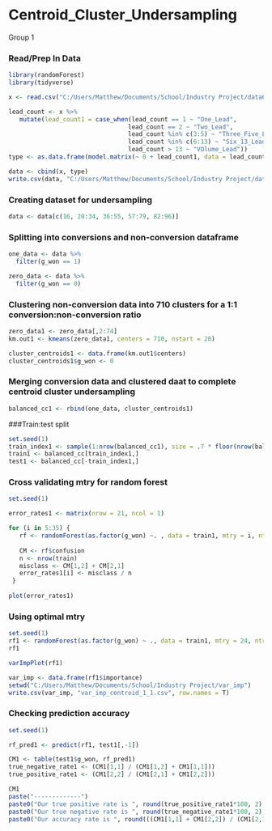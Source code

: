 Centroid\_Cluster\_Undersampling
================
Group 1

### Read/Prep In Data

``` r
library(randomForest)
library(tidyverse)

x <- read.csv("C:/Users/Matthew/Documents/School/Industry Project/data6.csv")

lead_count <- x %>%
   mutate(lead_count1 = case_when(lead_count == 1 ~ "One_Lead",
                                 lead_count == 2 ~ "Two_Lead",
                                 lead_count %in% c(3:5) ~ "Three_Five_Lead",
                                 lead_count %in% c(6:13) ~ "Six_13_Lead",
                                 lead_count > 13 ~ "VOlume_Lead"))
type <- as.data.frame(model.matrix(~ 0 + lead_count1, data = lead_count))

data <- cbind(x, type)
write.csv(data, "C:/Users/Matthew/Documents/School/Industry Project/data7.csv", row.names = T)
```

### Creating dataset for undersampling

``` r
data <- data[c(16, 20:34, 36:55, 57:79, 82:96)]
```

### Splitting into conversions and non-conversion dataframe

``` r
one_data <- data %>%
  filter(g_won == 1)

zero_data <- data %>%
  filter(g_won == 0)
```

### Clustering non-conversion data into 710 clusters for a 1:1 conversion:non-conversion ratio

``` r
zero_data1 <- zero_data[,2:74]
km.out1 <- kmeans(zero_data1, centers = 710, nstart = 20)

cluster_centroids1 <- data.frame(km.out1$centers)
cluster_centroids1$g_won <- 0
```

### Merging conversion data and clustered daat to complete centroid cluster undersampling

``` r
balanced_cc1 <- rbind(one_data, cluster_centroids1)
```

\#\#\#Train:test split

``` r
set.seed(1)
train_index1 <- sample(1:nrow(balanced_cc1), size = .7 * floor(nrow(balanced_cc1)))
train1 <- balanced_cc[train_index1,]
test1 <- balanced_cc[-train_index1,]
```

### Cross validating mtry for random forest

``` r
set.seed(1)

error_rates1 <- matrix(nrow = 21, ncol = 1)

for (i in 5:35) {
   rf <- randomForest(as.factor(g_won) ~. , data = train1, mtry = i, ntree = 100, importance = TRUE)
 
   CM <- rf$confusion
   n <- nrow(train)
   misclass <- CM[1,2] + CM[2,1]
   error_rates1[i] <- misclass / n
 }
 
plot(error_rates1)
```

### Using optimal mtry

``` r
set.seed(1)
rf1 <- randomForest(as.factor(g_won) ~ ., data = train1, mtry = 24, ntree = 500, importance = TRUE)
rf1

varImpPlot(rf1)

var_imp <- data.frame(rf1$importance)
setwd("C:/Users/Matthew/Documents/School/Industry Project/var_imp")
write.csv(var_imp, "var_imp_centroid_1_1.csv", row.names = T)
```

### Checking prediction accuracy

``` r
set.seed(1)

rf_pred1 <- predict(rf1, test1[,-1])

CM1 <- table(test1$g_won, rf_pred1)
true_negative_rate1 <- (CM1[1,1] / (CM1[1,2] + CM1[1,1]))
true_positive_rate1 <- (CM1[2,2] / (CM1[2,1] + CM1[2,2]))

CM1
paste("-------------")
paste0("Our true positive rate is ", round(true_positive_rate1*100, 2), "%")
paste0("Our true negative rate is ", round(true_negative_rate1*100, 2), "%")
paste0("Our accuracy rate is ", round(((CM1[1,1] + CM1[2,2]) / (CM1[2,1] + CM1[1,1] + CM1[1,2] + CM1[2,2]))*100, 2), "%")
```
